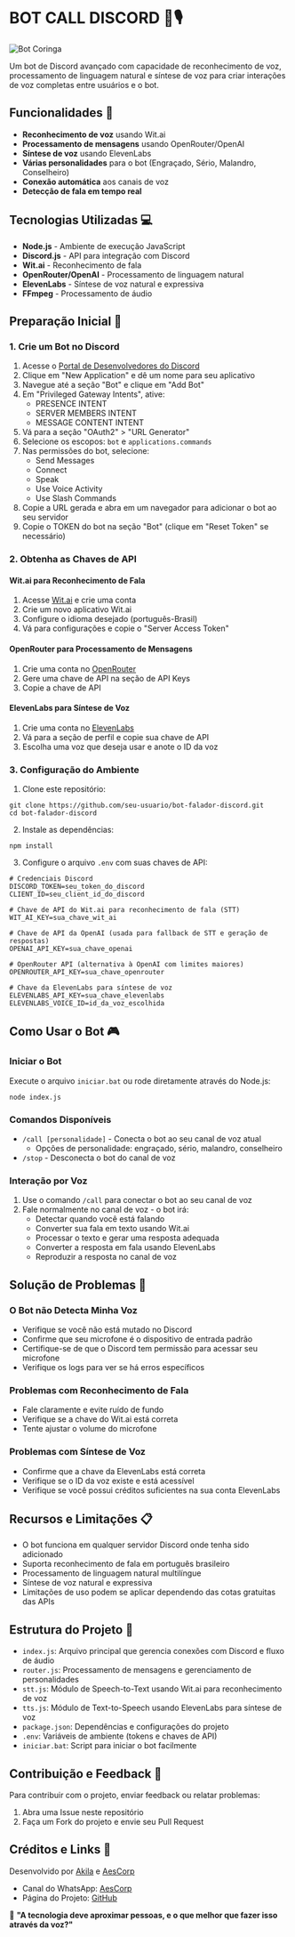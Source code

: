 # BOT CALL DISCORD 🤖🎙️

![Bot Coringa](https://cdn6.campograndenews.com.br/uploads/noticias/2020/03/10/ckogiso33h5e.jpg)

Um bot de Discord avançado com capacidade de reconhecimento de voz, processamento de linguagem natural e síntese de voz para criar interações de voz completas entre usuários e o bot.

## Funcionalidades 🌟

- **Reconhecimento de voz** usando Wit.ai
- **Processamento de mensagens** usando OpenRouter/OpenAI
- **Síntese de voz** usando ElevenLabs
- **Várias personalidades** para o bot (Engraçado, Sério, Malandro, Conselheiro)
- **Conexão automática** aos canais de voz
- **Detecção de fala em tempo real**

## Tecnologias Utilizadas 💻

- **Node.js** - Ambiente de execução JavaScript
- **Discord.js** - API para integração com Discord
- **Wit.ai** - Reconhecimento de fala
- **OpenRouter/OpenAI** - Processamento de linguagem natural
- **ElevenLabs** - Síntese de voz natural e expressiva
- **FFmpeg** - Processamento de áudio

## Preparação Inicial 🚀

### 1. Crie um Bot no Discord

1. Acesse o [Portal de Desenvolvedores do Discord](https://discord.com/developers/applications)
2. Clique em "New Application" e dê um nome para seu aplicativo
3. Navegue até a seção "Bot" e clique em "Add Bot"
4. Em "Privileged Gateway Intents", ative:
   - PRESENCE INTENT
   - SERVER MEMBERS INTENT
   - MESSAGE CONTENT INTENT
5. Vá para a seção "OAuth2" > "URL Generator"
6. Selecione os escopos: `bot` e `applications.commands`
7. Nas permissões do bot, selecione:
   - Send Messages
   - Connect
   - Speak
   - Use Voice Activity
   - Use Slash Commands
8. Copie a URL gerada e abra em um navegador para adicionar o bot ao seu servidor
9. Copie o TOKEN do bot na seção "Bot" (clique em "Reset Token" se necessário)

### 2. Obtenha as Chaves de API

#### Wit.ai para Reconhecimento de Fala
1. Acesse [Wit.ai](https://wit.ai/) e crie uma conta
2. Crie um novo aplicativo Wit.ai
3. Configure o idioma desejado (português-Brasil)
4. Vá para configurações e copie o "Server Access Token"

#### OpenRouter para Processamento de Mensagens
1. Crie uma conta no [OpenRouter](https://openrouter.ai/)
2. Gere uma chave de API na seção de API Keys
3. Copie a chave de API

#### ElevenLabs para Síntese de Voz
1. Crie uma conta no [ElevenLabs](https://beta.elevenlabs.io/)
2. Vá para a seção de perfil e copie sua chave de API
3. Escolha uma voz que deseja usar e anote o ID da voz

### 3. Configuração do Ambiente

1. Clone este repositório:
```
git clone https://github.com/seu-usuario/bot-falador-discord.git
cd bot-falador-discord
```

2. Instale as dependências:
```
npm install
```

3. Configure o arquivo `.env` com suas chaves de API:
```
# Credenciais Discord
DISCORD_TOKEN=seu_token_do_discord
CLIENT_ID=seu_client_id_do_discord

# Chave de API do Wit.ai para reconhecimento de fala (STT)
WIT_AI_KEY=sua_chave_wit_ai

# Chave de API da OpenAI (usada para fallback de STT e geração de respostas)
OPENAI_API_KEY=sua_chave_openai

# OpenRouter API (alternativa à OpenAI com limites maiores)
OPENROUTER_API_KEY=sua_chave_openrouter

# Chave da ElevenLabs para síntese de voz
ELEVENLABS_API_KEY=sua_chave_elevenlabs
ELEVENLABS_VOICE_ID=id_da_voz_escolhida
```

## Como Usar o Bot 🎮

### Iniciar o Bot
Execute o arquivo `iniciar.bat` ou rode diretamente através do Node.js:
```
node index.js
```

### Comandos Disponíveis
- `/call [personalidade]` - Conecta o bot ao seu canal de voz atual
  - Opções de personalidade: engraçado, sério, malandro, conselheiro
- `/stop` - Desconecta o bot do canal de voz

### Interação por Voz
1. Use o comando `/call` para conectar o bot ao seu canal de voz
2. Fale normalmente no canal de voz - o bot irá:
   - Detectar quando você está falando
   - Converter sua fala em texto usando Wit.ai
   - Processar o texto e gerar uma resposta adequada
   - Converter a resposta em fala usando ElevenLabs
   - Reproduzir a resposta no canal de voz

## Solução de Problemas 🔧

### O Bot não Detecta Minha Voz
- Verifique se você não está mutado no Discord
- Confirme que seu microfone é o dispositivo de entrada padrão
- Certifique-se de que o Discord tem permissão para acessar seu microfone
- Verifique os logs para ver se há erros específicos

### Problemas com Reconhecimento de Fala
- Fale claramente e evite ruído de fundo
- Verifique se a chave do Wit.ai está correta
- Tente ajustar o volume do microfone

### Problemas com Síntese de Voz
- Confirme que a chave da ElevenLabs está correta
- Verifique se o ID da voz existe e está acessível
- Verifique se você possui créditos suficientes na sua conta ElevenLabs

## Recursos e Limitações 📋

- O bot funciona em qualquer servidor Discord onde tenha sido adicionado
- Suporta reconhecimento de fala em português brasileiro
- Processamento de linguagem natural multilíngue
- Síntese de voz natural e expressiva
- Limitações de uso podem se aplicar dependendo das cotas gratuitas das APIs

## Estrutura do Projeto 📁

- `index.js`: Arquivo principal que gerencia conexões com Discord e fluxo de áudio
- `router.js`: Processamento de mensagens e gerenciamento de personalidades
- `stt.js`: Módulo de Speech-to-Text usando Wit.ai para reconhecimento de voz
- `tts.js`: Módulo de Text-to-Speech usando ElevenLabs para síntese de voz
- `package.json`: Dependências e configurações do projeto
- `.env`: Variáveis de ambiente (tokens e chaves de API)
- `iniciar.bat`: Script para iniciar o bot facilmente

## Contribuição e Feedback 👥

Para contribuir com o projeto, enviar feedback ou relatar problemas:
1. Abra uma Issue neste repositório
2. Faça um Fork do projeto e envie seu Pull Request

## Créditos e Links 🔗

Desenvolvido por [Akila](https://github.com/akila) e [AesCorp](https://whatsapp.com/channel/0029VbB1a77545ussjB7uu1s)

- Canal do WhatsApp: [AesCorp](https://whatsapp.com/channel/0029VbB1a77545ussjB7uu1s)
- Página do Projeto: [GitHub](https://github.com/akilacorp/BOT-CORINGA-DC-CALL/tree/main)

💬 **"A tecnologia deve aproximar pessoas, e o que melhor que fazer isso através da voz?"**
   
